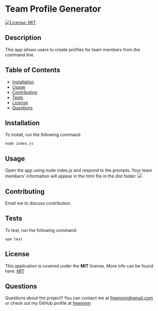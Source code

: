 # Team Profile Generator  
[![License: MIT](https://img.shields.io/badge/License-MIT-yellow.svg)](https://opensource.org/licenses/MIT)
## Description
This app allows users to create profiles for team members from the command line. 
## Table of Contents
* [Installation](#Installation)
* [Usage](#Usage)
* [Contributing](#Contributing)
* [Tests](#Tests)
* [License](#License)
* [Questions](#Questions)
## Installation
To install, run the following command:  
```
node index.js
```
## Usage
Open the app using node index.js and respond to the prompts. Your team members' information will appear in the html file in the dist folder. 
![](/images/nodeprompts)
## Contributing
Email me to discuss contribution. 
## Tests
To test, run the following command:  
```
npm test
```

## License  
This application is covered under the **MIT** license. More info can be found here: [MIT](https://opensource.org/licenses/MIT)
  
## Questions
Questions about the project? You can contact me at freejonm@gmail.com or check out my GitHub profile at [freejonm](https://github.com/freejonm)
